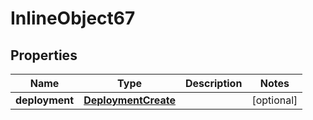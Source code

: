 

# InlineObject67

## Properties

Name | Type | Description | Notes
------------ | ------------- | ------------- | -------------
**deployment** | [**DeploymentCreate**](DeploymentCreate.md) |  |  [optional]




